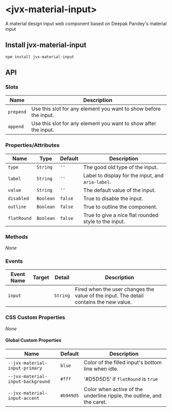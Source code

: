 # \<jvx-material-input\>

A material design input web component based on Deepak Pandey's material input

## Install jvx-material-input

```
npm install jvx-material-input
```

## API

### Slots
| Name           | Description
| -------------- | -----------
| `prepend`      | Use this slot for any element you want to show before the input.
| `append`       | Use this slot for any element you want to show after the input.


### Properties/Attributes
| Name | Type | Default | Description
| ---- | ---- | ------- | -----------
| `type` | `String` | `''` | The good old type of the input.
| `label` | `String` | `''` | Label to display for the input, and `aria-label`.
| `value` | `String` | `''` | The default value of the input.
| `disabled` | `Boolean` | `false` | True to disable the input.
| `outline` | `Boolean` | `false` | True to outline the component.
| `flatRound` | `Boolean` | `false` | True to give a nice flat rounded style to the input.

### Methods
*None*

### Events

| Event Name | Target         | Detail | Description
| ---------- | -------------- | ------ | -----------
| `input`     |               | `String`| Fired when the user changes the value of the input. The detail contains the new value.

### CSS Custom Properties
*None*

#### Global Custom Properties

| Name                                              | Default               | Description
| ------------------------------------------------- | --------------------- |------------
| `--jvx-material-input-primary`                    | `blue`                | Color of the filled input's bottom line when idle.
| `--jvx-material-input-background`                 | `#fff` | '#D5D5D5' if `flatRound` is `true`                | Color of the input's background fill.
| `--jvx-material-input-accent`                     | `#b949d5`             | Color when active of the underline ripple, the outline, and the caret.
